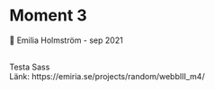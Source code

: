 # Moment 3
🌵 Emilia Holmström - sep 2021

<br>
Testa Sass
<br>
Länk: https://emiria.se/projects/random/webbIII_m4/ 